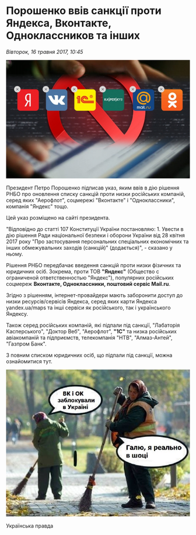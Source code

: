 # Порошенко ввів санкції проти Яндекса, Вконтакте, Одноклассников та інших

*Вівторок, 16 травня 2017, 10:45*

![Заборона соцмереж](/images/blocking_sites.jpg "Заборона соцмереж")

Президент Петро Порошенко підписав указ, яким ввів в дію рішення РНБО про оновлення списку санкцій проти низки російських компаній, серед яких "Аерофлот", соцмережі "Вконтакте" і "Одноклассники", компанія "Яндекс" тощо.

Цей указ розміщено на сайті президента.

"Відповідно до статті 107 Конституції України постановляю: 1. Увести в дію рішення Ради національної безпеки і оборони України від 28 квітня 2017 року "Про застосування персональних спеціальних економічних та інших обмежувальних заходів (санкцій)" (додається)", - сказано у ньому.

Рішення РНБО передбачає введення санкцій проти низки фізичних та юридичних осіб. Зокрема, проти ТОВ **"Яндекс"** (Общество с ограниченой ответственностью "Яндекс"), популярних російських соцмереж **Вконтакте, Одноклассники, поштовий сервіс Mail.ru**.

Згідно з рішенням, інтернет-провайдери мають заборонити доступ до низки ресурсів/сервісів Яндекса, серед яких карти Яндекса yandex.ua/maps та інші сервіси як російського, так і українського Яндексу.

Також серед російських компаній, які підпали під санкції, "Лабаторія Касперського", "Доктор Веб", "Аерофлот", **"1С"** та низка російських авіакомпаній та підприємств, телекомпанія "НТВ", "Алмаз-Антей", "Газпром Банк".

З повним списком юридичних осіб, що підпали під санкції, можна ознайомитися тут.

![Мемасік](/images/joke.jpg "Мемасік")

Українська правда